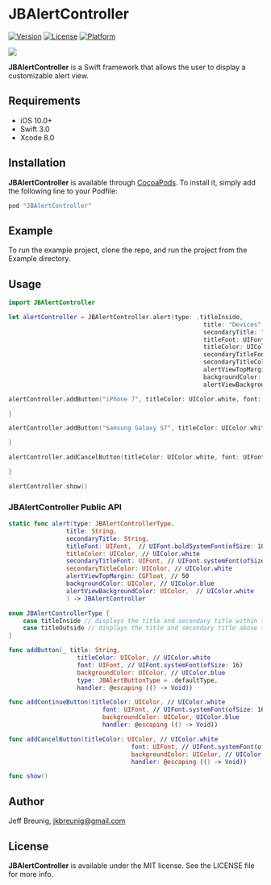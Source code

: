 # JBAlertController

[![Version](https://img.shields.io/cocoapods/v/JBAlertController.svg?style=flat)](http://cocoapods.org/pods/JBAlertController)
[![License](https://img.shields.io/cocoapods/l/JBAlertController.svg?style=flat)](http://cocoapods.org/pods/JBAlertController)
[![Platform](https://img.shields.io/cocoapods/p/JBAlertController.svg?style=flat)](http://cocoapods.org/pods/JBAlertController)

![](http://i.giphy.com/k6qUPuotbySSk.gif)

**JBAlertController** is a Swift framework that allows the user to display a customizable alert view.

## Requirements

- iOS 10.0+
- Swift 3.0
- Xcode 8.0

## Installation

**JBAlertController** is available through [CocoaPods](http://cocoapods.org). To install
it, simply add the following line to your Podfile:

```ruby
pod "JBAlertController"
```

## Example

To run the example project, clone the repo, and run the project from the Example directory.

## Usage

```swift
import JBAlertController

let alertController = JBAlertController.alert(type: .titleInside,
                                                      title: "Devices",
                                                      secondaryTitle: "Select a device",
                                                      titleFont: UIFont.boldSystemFont(ofSize: 18),
                                                      titleColor: UIColor.black,
                                                      secondaryTitleFont: UIFont.systemFont(ofSize: 16),
                                                      secondaryTitleColor: UIColor.black,
                                                      alertViewTopMargin: 80,
                                                      backgroundColor: UIColor.blue,
                                                      alertViewBackgroundColor: UIColor.white)

alertController.addButton("iPhone 7", titleColor: UIColor.white, font: UIFont.systemFont(ofSize: 16), backgroundColor: UIColor.blue) {

}

alertController.addButton("Samsung Galaxy S7", titleColor: UIColor.white, font: UIFont.systemFont(ofSize: 16), backgroundColor: UIColor.blue) {

}

alertController.addCancelButton(titleColor: UIColor.white, font: UIFont.systemFont(ofSize: 16), backgroundColor: UIColor.red) {

}

alertController.show()

```

### JBAlertController Public API                                              

```swift
static func alert(type: JBAlertControllerType,
                title: String,
                secondaryTitle: String,
                titleFont: UIFont,  // UIFont.boldSystemFont(ofSize: 18)
                titleColor: UIColor, // UIColor.white
                secondaryTitleFont: UIFont, // UIFont.systemFont(ofSize: 16)
                secondaryTitleColor: UIColor, // UIColor.white
                alertViewTopMargin: CGFloat, // 50
                backgroundColor: UIColor, // UIColor.blue
                alertViewBackgroundColor: UIColor,  // UIColor.white
       			) -> JBAlertController   

enum JBAlertControllerType {
    case titleInside // displays the title and secondary title within the alert view
    case titleOutside // displays the title and secondary title above the alert view
} 

func addButton(_ title: String,
                   titleColor: UIColor, // UIColor.white
                   font: UIFont, // UIFont.systemFont(ofSize: 16)
                   backgroundColor: UIColor, // UIColor.blue
                   type: JBAlertButtonType = .defaultType,
                   handler: @escaping (() -> Void))

func addContinueButton(titleColor: UIColor, // UIColor.white
                          font: UIFont, // UIFont.systemFont(ofSize: 16)
                          backgroundColor: UIColor, UIColor.blue
                          handler: @escaping (() -> Void))

func addCancelButton(titleColor: UIColor, // UIColor.white
                                  font: UIFont, // UIFont.systemFont(ofSize: 16)
                                  backgroundColor: UIColor, // UIColor.blue
                                  handler: @escaping (() -> Void))

func show()

```

## Author

Jeff Breunig, jkbreunig@gmail.com

## License

**JBAlertController** is available under the MIT license. See the LICENSE file for more info.
